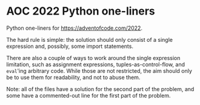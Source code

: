 # AOC 2022 Python one-liners

Python one-liners for https://adventofcode.com/2022.

The hard rule is simple: the solution should only consist of a single expression and, possibly, some import statements.

There are also a couple of ways to work around the single expression limitation, such as assignment expressions, tuples-as-control-flow, and `eval`'ing arbitrary code. While those are not restricted, the aim should only be to use them for readability, and not to abuse them.

Note: all of the files have a solution for the second part of the problem, and some have a commented-out line for the first part of the problem.
